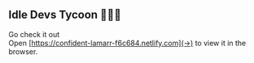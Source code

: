 
## Idle Devs Tycoon 👩🏼‍💻



Go check it out<br>
Open [https://confident-lamarr-f6c684.netlify.com](->) to view it in the browser.

